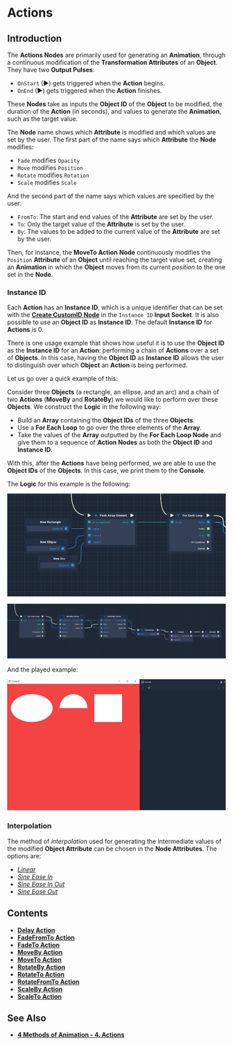 # Actions

## Introduction

The **Actions Nodes** are primarily used for generating an **Animation**, through a continuous modification of the **Transformation Attributes** of an **Object**. They have two **Output Pulses**:

  *  `OnStart` \(►\) gets triggered when the **Action** begins.
  *  `OnEnd` \(►\) gets triggered when the **Action** finishes.

These **Nodes** take as inputs the **Object ID** of the **Object** to be modified, the duration of the **Action** (in seconds), and values to generate the **Animation**, such as the target value.

The **Node** name shows which **Attribute** is modified and which values are set by the user. The first part of the name says which **Attribute** the **Node** modifies:

  * `Fade` modifies `Opacity`
  * `Move` modifies `Position`
  * `Rotate` modifies `Rotation`
  * `Scale` modifies `Scale`

And the second part of the name says which values are specified by the user:

  * `FromTo`: The start and end values of the **Attribute** are set by the user.
  * `To`: Only the target value of the **Attribute** is set by the user.
  * `By`: The values to be added to the current value of the **Attribute** are set by the user.

Then, for instance, the **MoveTo Action** **Node** continuously modifies the `Position` **Attribute** of an **Object** until reaching the target value set, creating an **Animation** in which the **Object** moves from its current *position* to the one set in the **Node**.

### Instance ID

Each **Action** has an **Instance ID**, which is a unique identifier that can be set with the [**Create CustomID Node**](../utilities/createcustomid.md) in the `Instance ID` **Input Socket**. It is also possible to use an **Object ID** as **Instance ID**. The default **Instance ID** for **Actions** is 0.

There is one usage example that shows how useful it is to use the **Object ID** as the **Instance ID** for an **Action**: performing a chain of **Actions** over a set of **Objects**. In this case, having the **Object ID** as **Instance ID** allows the user to distinguish over which **Object** an **Action** is being performed.

Let us go over a quick example of this:

Consider three **Objects** (a rectangle, an ellipse, and an arc) and a chain of two **Actions** (**MoveBy** and **RotateBy**) we would like to perform over these **Objects**. We construct the **Logic** in the following way:

  * Build an **Array** containing the **Object IDs** of the three **Objects**.
  * Use a **For Each Loop** to go over the three elements of the **Array**.
  * Take the values of the **Array** outputted by the **For Each Loop Node** and give them to a sequence of **Action Nodes** as both the **Object ID** and **Instance ID**.

With this, after the **Actions** have being performed, we are able to use the **Object IDs** of the **Objects**. In this case, we print them to the **Console**.

The **Logic** for this example is the following:

![](../../.gitbook/assets/chainaction1.png)

![](../../.gitbook/assets/chainaction2.png)

And the played example:

![](../../.gitbook/assets/ActionExample2.gif)



### Interpolation

The method of *interpolation* used for generating the intermediate values of the modified **Object Attribute** can be chosen in the **Node Attributes**. The options are:

  * [*Linear*](https://en.wikipedia.org/wiki/Linear_interpolation)
  * [*Sine Ease In*](https://easings.net/#easeInSine)
  * [*Sine Ease In Out*](https://easings.net/#easeInOutSine)
  * [*Sine Ease Out*](https://easings.net/#easeOutSine) 



## Contents

* [**Delay Action**](delayaction.md)
* [**FadeFromTo Action**](fadefromtoaction.md)
* [**FadeTo Action**](fadetoaction.md)
* [**MoveBy Action**](movebyaction.md)
* [**MoveTo Action**](movetoaction.md)
* [**RotateBy Action**](rotatebyaction.md)
* [**RotateTo Action**](rotatetoaction.md)
* [**RotateFromTo Action**](rotatefromtoaction.md)
* [**ScaleBy Action**](scalebyaction.md)
* [**ScaleTo Action**](scaletoaction.md)

## See Also

* [**4 Methods of Animation - 4. Actions**](../../demo-projects/4-methods-of-animation.md#4-actions)

